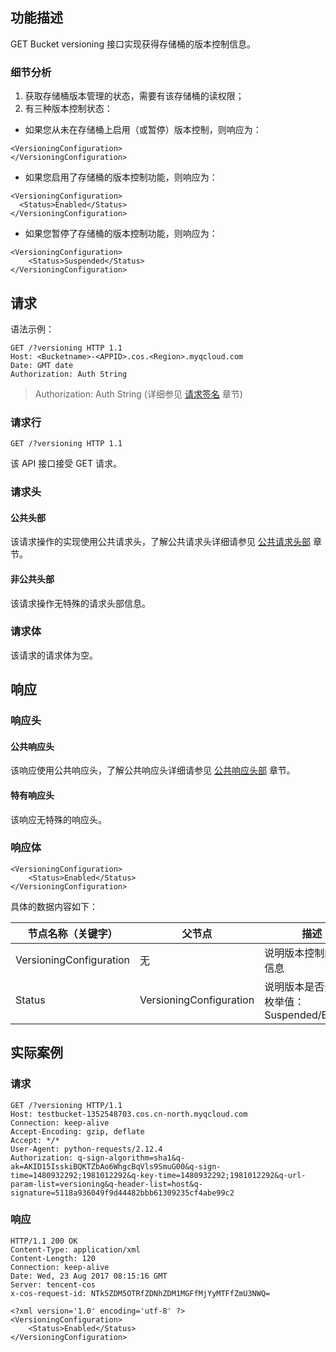 ## 功能描述
GET Bucket versioning 接口实现获得存储桶的版本控制信息。
### 细节分析
1. 获取存储桶版本管理的状态，需要有该存储桶的读权限；
2. 有三种版本控制状态：
- 如果您从未在存储桶上启用（或暂停）版本控制，则响应为：
```
<VersioningConfiguration>
</VersioningConfiguration>
```

- 如果您启用了存储桶的版本控制功能，则响应为：
```
<VersioningConfiguration>
  <Status>Enabled</Status>
</VersioningConfiguration>
```
- 如果您暂停了存储桶的版本控制功能，则响应为：
```
<VersioningConfiguration>
	<Status>Suspended</Status>
</VersioningConfiguration>
```


## 请求
语法示例：
```
GET /?versioning HTTP 1.1
Host: <Bucketname>-<APPID>.cos.<Region>.myqcloud.com
Date: GMT date
Authorization: Auth String
```
> Authorization: Auth String (详细参见 [请求签名](https://cloud.tencent.com/document/product/436/7778) 章节)

### 请求行
```
GET /?versioning HTTP 1.1
```
该 API 接口接受 GET 请求。

### 请求头

#### 公共头部
该请求操作的实现使用公共请求头，了解公共请求头详细请参见 [公共请求头部](https://cloud.tencent.com/document/product/436/7728) 章节。

#### 非公共头部
该请求操作无特殊的请求头部信息。

### 请求体
该请求的请求体为空。

## 响应

### 响应头
#### 公共响应头 
该响应使用公共响应头，了解公共响应头详细请参见 [公共响应头部](https://cloud.tencent.com/document/product/436/7729) 章节。
#### 特有响应头
该响应无特殊的响应头。

### 响应体
```
<VersioningConfiguration>
	<Status>Enabled</Status>
</VersioningConfiguration>
```
具体的数据内容如下：

| 节点名称（关键字）                | 父节点               | 描述    | 类型   |
| --------------------------------------- | --------------------- | --------- | ------- |
| VersioningConfiguration |        无                                   |说明版本控制的具体信息    | Container    |
| Status                            |    VersioningConfiguration      | 说明版本是否开启，枚举值：Suspended/Enabled  | Enum         |


## 实际案例

### 请求
```
GET /?versioning HTTP/1.1
Host: testbucket-1352548703.cos.cn-north.myqcloud.com
Connection: keep-alive
Accept-Encoding: gzip, deflate
Accept: */*
User-Agent: python-requests/2.12.4
Authorization: q-sign-algorithm=sha1&q-ak=AKID15IsskiBQKTZbAo6WhgcBqVls9SmuG00&q-sign-time=1480932292;1981012292&q-key-time=1480932292;1981012292&q-url-param-list=versioning&q-header-list=host&q-signature=5118a936049f9d44482bbb61309235cf4abe99c2
```

### 响应
```
HTTP/1.1 200 OK
Content-Type: application/xml
Content-Length: 120
Connection: keep-alive
Date: Wed, 23 Aug 2017 08:15:16 GMT
Server: tencent-cos
x-cos-request-id: NTk5ZDM5OTRfZDNhZDM1MGFfMjYyMTFfZmU3NWQ=

<?xml version='1.0' encoding='utf-8' ?>
<VersioningConfiguration>
	<Status>Enabled</Status>
</VersioningConfiguration>
```
